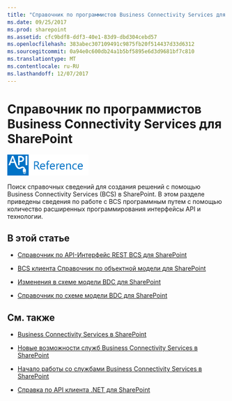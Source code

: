 ```yaml
---
title: "Справочник по программистов Business Connectivity Services для SharePoint"
ms.date: 09/25/2017
ms.prod: sharepoint
ms.assetid: cfc9bdf8-ddf3-40e1-83d9-dbd304cebd57
ms.openlocfilehash: 383abec307109491c9875fb20f514437d33d6312
ms.sourcegitcommit: 0a94e0c600db24a1b5bf5895e6d3d9681bf7c810
ms.translationtype: MT
ms.contentlocale: ru-RU
ms.lasthandoff: 12/07/2017
---
```

# <a name="business-connectivity-services-programmers-reference-for-sharepoint"></a>Справочник по программистов Business Connectivity Services для SharePoint

  
    
    
![Ссылки и библиотеки класса](../images/mod_icon_badge_reference.png)
  
    
    

  
    
    

  
    
    
Поиск справочных сведений для создания решений с помощью Business Connectivity Services (BCS) в SharePoint.
В этом разделе приведены сведения по работе с BCS программным путем с помощью количество расширенных программирования интерфейсы API и технологии.
  
    
    


## <a name="in-this-section"></a>В этой статье


-  [Справочник по API-Интерфейс REST BCS для SharePoint](bcs-rest-api-reference-for-sharepoint.md)
    
  
-  [BCS клиента Справочник по объектной модели для SharePoint](bcs-client-object-model-reference-for-sharepoint.md)
    
  
-  [Изменения в схеме модели BDC для SharePoint](changes-in-the-bdc-model-schema-for-sharepoint.md)
    
  
-  [Справочник по схеме модели BDC для SharePoint](bdc-model-schema-reference-for-sharepoint.md)
    
  

## <a name="see-also"></a>См. также


-  [Business Connectivity Services в SharePoint](business-connectivity-services-in-sharepoint.md)
    
  
-  [Новые возможности служб Business Connectivity Services в SharePoint](what-s-new-in-business-connectivity-services-in-sharepoint.md)
    
  
-  [Начало работы со службами Business Connectivity Services в SharePoint](get-started-with-business-connectivity-services-in-sharepoint.md)
    
  
-  [Справка по API клиента .NET для SharePoint](http://msdn.microsoft.com/library/88e5e1b9-eab2-4f3b-a3f2-75c96b86f1f4%28Office.15%29.aspx)
    
  

  
    
    


